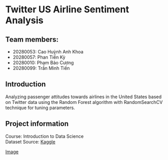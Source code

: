 # Twitter US Airline Sentiment Analysis

## Team members:

+ 20280053: Cao Huỳnh Anh Khoa
+ 20280057: Phan Tiến Kỳ
+ 20280010: Phạm Bảo Cương
+ 20280099: Trần Minh Tiến

## Introduction

Analyzing passenger attitudes towards airlines in the United States based on Twitter data using the Random Forest algorithm with RandomSearchCV technique for tuning parameters.

## Project information
Course: Introduction to Data Science <br />
Dataset Source: [Kaggle]([https://www.kaggle.com/datasets/crowdflower/twitter-airline-sentiment])
<br />

[Image](https://camo.githubusercontent.com/00cfb881f0586b4020cae85e98743ac9d4617aa1e393dbdc1020eabce23404d9/68747470733a2f2f63646e2e6472696262626c652e636f6d2f75736572732f3834363230372f73637265656e73686f74732f373631373139372f6d656469612f65383761393233373638383436626331326630303533396436366538303933312e676966]) 
